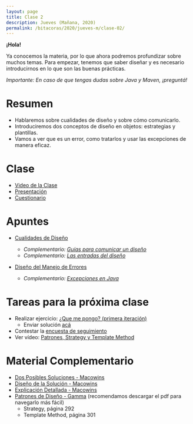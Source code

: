 ```yaml
---
layout: page
title: Clase 2
description: Jueves (Mañana, 2020)
permalink: /bitacoras/2020/jueves-m/clase-02/
---
```


**¡Hola!**

Ya conocemos la materia, por lo que ahora podremos profundizar sobre muchos temas. Para empezar, tenemos que saber diseñar y es necesario introducirnos en lo que son las buenas prácticas.

_Importante: En caso de que tengas dudas sobre Java y Maven, ¡preguntá!_

# Resumen

- Hablaremos sobre cualidades de diseño y sobre cómo comunicarlo.
- Introduciremos dos conceptos de diseño en objetos: estrategias y plantillas.
- Vamos a ver que es un error, como tratarlos y usar las excepciones de manera eficaz.

# Clase
- [Video de la Clase](https://zoom.us/rec/play/vZUpfuyh_T03HdHAuASDV_8vW9W-Lv2s0CAd-aYPnRm8ACZVOlDwM-MTY3ztMyzPvTNXMSW_4eJpMHE?autoplay=true)
- [Presentación](https://docs.google.com/presentation/d/1DLnzOp3nVM40BgC8F9o3YVTANwWu9JaLiVYf2mPyzio/edit#slide=id.p)
- [Cuestionario](https://quizizz.com/join/quiz/5e8ab69a16ba33001ff2323d/start?referrer=5e80f3362abd61001b3daf75)

# Apuntes

- [Cualidades de Diseño](https://docs.google.com/document/d/14HdvHvS33WqYb6Ak0BGa0IeCTbzeCRSDKs-1Ot-qLDw/edit)
	- _Complementario: [Guías para comunicar un diseño](https://docs.google.com/document/d/1HGdGdDG7RAhL5j45UOFGK3F5sV2-rKHVHmPoYawHS5Y/edit?usp=sharing)_
	- _Complementario: [Las entradas del diseño](https://docs.google.com/document/d/1qPM_sQ0UyGFKRzl13Cbf6zDKj6vxJ4wMZQIXeOrRvM8/edit?usp=sharing)_


- [Diseño del Manejo de Errores](https://docs.google.com/document/d/1u7t9eKDdAVwhQVAkstV0nkfAGIJsY2O_UEHKJJVje6c/edit#)
	- _Complementario: [Excepciones en Java](https://docs.google.com/document/d/1G0a9j-OA0rIEA5cdvEhIMbztJVo86ssvZKBK8HL9akg/edit)_

# Tareas para la próxima clase

- Realizar ejercicio: [¿Que me pongo? (primera iteración)](https://docs.google.com/document/d/1k1f-9AuIohlBGB2soSNePJ6jLxM37_tZeSD-hW_esIQ/edit?usp=drivesdk)
  - Enviar solución [acá](https://docs.google.com/forms/d/e/1FAIpQLSe8kQD-2f2yZ08Im1ahybrxoAlKGsTWlenjTta25RwpX-0RIw/viewform)
- Contestar la [encuesta de seguimiento](https://docs.google.com/forms/d/1EeK7OWMZmh3tDTk6r2dzeFhE6BFOVMK4H4oYUkqsVRU/edit)
- Ver vídeo: [Patrones, Strategy y Template Method](https://drive.google.com/file/d/11vgwTdXXujSuDQTDULVLtHEiRFuzPoik/view)

# Material Complementario

- [Dos Posibles Soluciones - Macowins](https://docs.google.com/document/d/10Tp6E4zEl1ibuUVKBJ-RbyIWD1O1EyAFfPU73c1Ycm4/edit)
- [Diseño de la Solución - Macowins](https://drive.google.com/file/d/1x1SuTwc5fQW-rT4n5-nixMp-ymkwyKFV/view)
- [Explicación Detallada - Macowins](https://docs.google.com/document/d/17lZBUaVC8QMDYZG_JCPEcGk3-5lL9Iz6-iG5OmfoaMI/edit#heading=h.pzjlb13p5e2p)
- [Patrones de Diseño - Gamma](https://github.com/deepakkum21/Books/blob/master/Design%20Patterns%20-%20Elements%20of%20Reusable%20Object%20Oriented%20Software%20-%20GOF.pdf) (recomendamos descargar el pdf para navegarlo más fácil)
  - Strategy, página 292
  - Template Method, página 301
